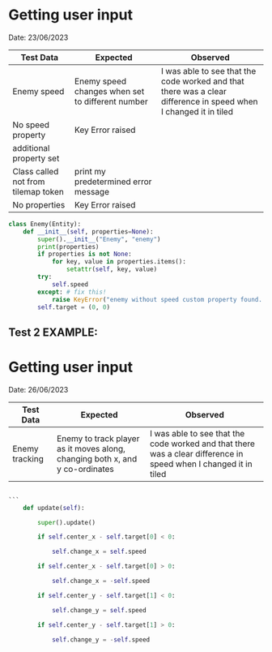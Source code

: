 
# Getting user input

Date: 
23/06/2023

| Test Data                           | Expected                                         | Observed                                                                                                         |
| ----------------------------------- | ------------------------------------------------ | ---------------------------------------------------------------------------------------------------------------- |
| Enemy speed                         | Enemy speed changes when set to different number | I was able to see that the code worked and that there was a clear difference in speed when I changed it in tiled |
| No speed property                   | Key Error raised                                 |                                                                                                                  |
| additional property set             |                                                  |                                                                                                                  |
| Class called not from tilemap token | print my predetermined error message                                               |                                                                                                                  |
| No properties                       | Key Error raised                                                 |                                                                                                                  |

```python
class Enemy(Entity):
    def __init__(self, properties=None):
        super().__init__("Enemy", "enemy")
        print(properties)
        if properties is not None:
            for key, value in properties.items():
                setattr(self, key, value)
        try:
            self.speed
        except: # fix this!
            raise KeyError("enemy without speed custom property found. Check tilemap")
        self.target = (0, 0)
```



## Test 2 EXAMPLE:
# Getting user input

Date: 26/06/2023


| Test Data    | Expected                                        | Observed                        |
| -------------| ------------------------------------------------| ------------------------------- |
| Enemy tracking | Enemy to track player as it moves along, changing both x, and y co-ordinates| I was able to see that the code worked and that there was a clear difference in speed when I changed it in tiled



``````python

```
    def update(self):

        super().update()

        if self.center_x - self.target[0] < 0:

            self.change_x = self.speed

        if self.center_x - self.target[0] > 0:

            self.change_x = -self.speed

        if self.center_y - self.target[1] < 0:

            self.change_y = self.speed

        if self.center_y - self.target[1] > 0:

            self.change_y = -self.speed